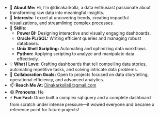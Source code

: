 - 👋 **About Me:** Hi, I’m @dinakarkolla, a data enthusiast passionate about transforming raw data into meaningful insights.  
- 👀 **Interests:** I excel at uncovering trends, creating impactful visualizations, and streamlining complex processes.  
- 🌱 **Skills:**  
  - **Power BI:** Designing interactive and visually engaging dashboards.  
  - **Oracle PL/SQL:** Writing efficient queries and managing robust databases.  
  - **Unix Shell Scripting:** Automating and optimizing data workflows.  
  - **Python:** Applying scripting to analyze and manipulate data effectively.  
- 💡 **What I Love:** Crafting dashboards that tell compelling data stories, automating repetitive tasks, and solving intricate data problems.  
- 💞️ **Collaboration Goals:** Open to projects focused on data storytelling, operational efficiency, and advanced analytics.  
- 📫 **Reach Me At:** Dinakarkolla8@gmail.com  
- 😄 **Pronouns:** He  
- ⚡ **Fun Fact:** Once built a complex sql query and a complete dashboard from scratch under intense pressure—it wowed everyone and became a reference point for future projects!  
